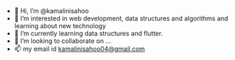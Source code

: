 - 👋 Hi, I’m @kamalinisahoo
- 👀 I’m interested in web development, data structures and algorithms and learning about new technology
- 🌱 I’m currently learning data structures and flutter.
- 💞️ I’m looking to collaborate on ...
- 📫 my email id kamalinisahoo04@gmail.com

<!---
kamalinisahoo/kamalinisahoo is a ✨ special ✨ repository because its `README.md` (this file) appears on your GitHub profile.
You can click the Preview link to take a look at your changes.
--->
